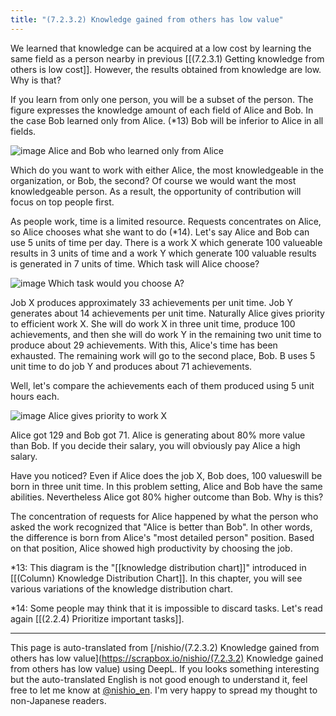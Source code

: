 ```yaml
---
title: "(7.2.3.2) Knowledge gained from others has low value"
---
```


We learned that knowledge can be acquired at a low cost by learning the same field as a person nearby in previous [[(7.2.3.1) Getting knowledge from others is low cost]]. However, the results obtained from knowledge are low. Why is that?

If you learn from only one person, you will be a subset of the person. The figure expresses the knowledge amount of each field of Alice and Bob. In the case Bob learned only from Alice. (*13) Bob will be inferior to Alice in all fields.

![image](https://gyazo.com/524b989560d68e5466586714aee79234/thumb/1000)
Alice and Bob who learned only from Alice

Which do you want to work with either Alice, the most knowledgeable in the organization, or Bob, the second? Of course we would want the most knowledgeable person. As a result, the opportunity of contribution will focus on top people first.

As people work, time is a limited resource. Requests concentrates on Alice, so Alice chooses what she want to do (*14).  Let's say Alice and Bob can use 5 units of time per day. There is a work X which generate 100 valueable results in 3 units of time and a work Y which generate 100 valuable results is generated in 7 units of time. Which task will Alice choose?

![image](https://gyazo.com/d211a182ed37e9349ded918494404957/thumb/1000)
Which task would you choose A?

Job X produces approximately 33 achievements per unit time. Job Y generates about 14 achievements per unit time. Naturally Alice gives priority to efficient work X. She will do work X in three unit time, produce 100 achievements, and then she will do work Y in the remaining two unit time to produce about 29 achievements. With this, Alice's time has been exhausted. The remaining work will go to the second place, Bob. B uses 5 unit  time to do job Y and produces about 71 achievements.

Well, let's compare the achievements ​​each of them produced using 5 unit hours each.

![image](https://gyazo.com/53b291d5f0cc056e216b1b7f6d12730a/thumb/1000)
Alice gives priority to work X

Alice got 129 and Bob got 71. Alice is generating about 80% more value than Bob. If you decide their salary, you will obviously pay Alice a high salary.

Have you noticed? Even if Alice does the job X, Bob does, 100 values ​​will be born in three unit time. In this problem setting, Alice and Bob have the same abilities. Nevertheless Alice got 80% higher outcome than Bob. Why is this?

The concentration of requests for Alice happened by what the person who asked the work recognized that "Alice is better than Bob". In other words, the difference is born from Alice's "most detailed person" position. Based on that position, Alice showed high productivity by choosing the job.


*13: This diagram is the "[[knowledge distribution chart]]" introduced in [[(Column) Knowledge Distribution Chart]]. In this chapter, you will see various variations of the knowledge distribution chart.

*14: Some people may think that it is impossible to discard tasks. Let's read again [[(2.2.4) Prioritize important tasks]].


---
This page is auto-translated from [/nishio/(7.2.3.2) Knowledge gained from others has low value](https://scrapbox.io/nishio/(7.2.3.2) Knowledge gained from others has low value) using DeepL. If you looks something interesting but the auto-translated English is not good enough to understand it, feel free to let me know at [@nishio_en](https://twitter.com/nishio_en). I'm very happy to spread my thought to non-Japanese readers.
